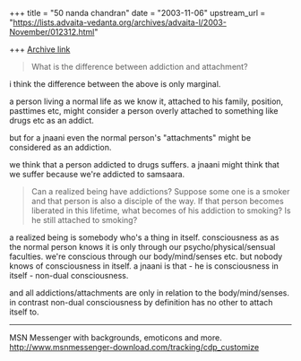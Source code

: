 +++
title = "50 nanda chandran"
date = "2003-11-06"
upstream_url = "https://lists.advaita-vedanta.org/archives/advaita-l/2003-November/012312.html"

+++
[Archive link](https://lists.advaita-vedanta.org/archives/advaita-l/2003-November/012312.html)

>What is the difference between addiction and attachment?

i think the difference between the above is only marginal.

a person living a normal life as we know it, attached to his family, 
position, pasttimes etc, might consider a person overly attached to 
something like drugs etc as an addict.

but for a jnaani even the normal person's "attachments" might be considered 
as an addiction.

we think that a person addicted to drugs suffers. a jnaani might think that 
we suffer because we're addicted to samsaara.

>Can a realized
>being have addictions? Suppose some one is a smoker and that person is
>also a disciple of the way. If that person becomes liberated in this
>lifetime, what becomes of his addiction to smoking? Is he still attached
>to smoking?

a realized being is somebody who's a thing in itself. consciousness as as 
the normal person knows it is only through our psycho/physical/sensual 
faculties. we're conscious through our body/mind/senses etc. but nobody 
knows of consciousness in itself. a jnaani is that - he is consciousness in 
itself - non-dual consciousness.

and all addictions/attachments are only in relation to the body/mind/senses. 
in contrast non-dual consciousness by definition has no other to attach 
itself to.

_________________________________________________________________
MSN Messenger with backgrounds, emoticons and more. 
http://www.msnmessenger-download.com/tracking/cdp_customize

